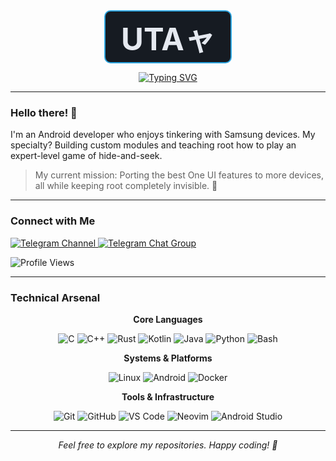 <div align="center">
  <!-- This is the new "Title Plate" for your name -->
  <div style="border: 2px solid #2CA5E0; border-radius: 10px; padding: 5px 25px; display: inline-block; background-color: #161b22;">
    <h1 style="font-size: 3.5em; font-weight: bold; margin: 0; color: #E5E9F0;">UTAャ</h1>
  </div>
  
  <br>

  [![Typing SVG](https://readme-typing-svg.demolab.com?font=Fira+Code&weight=600&pause=1000&color=2388F7¢er=true&vCenter=true&width=500&lines=Android+Systems+Engineer;Samsung+Module+Specialist;Master+of+Hide-and-Seek+(for+Root))](https://git.io/typing-svg)
</div>

---

### Hello there! 👋

I'm an Android developer who enjoys tinkering with Samsung devices. My specialty? Building custom modules and teaching root how to play an expert-level game of hide-and-seek.

> My current mission: Porting the best One UI features to more devices, all while keeping root completely invisible. 👻

---

### Connect with Me
<p align="left">
  <a href="https://t.me/UTA_storage" target="_blank">
    <img src="https://img.shields.io/badge/Telegram-Channel-2CA5E0?style=for-the-badge&logo=telegram&logoColor=white" alt="Telegram Channel">
  </a>
  <a href="https://t.me/UTA_storage_chat" target="_blank">
    <img src="https://img.shields.io/badge/Telegram-Chat%20Group-2CA5E0?style=for-the-badge&logo=telegram&logoColor=white" alt="Telegram Chat Group">
  </a>
</p>

<p align="left"> 
  <img src="https://komarev.com/ghpvc/?username=ChrolloUTA&label=Profile%20Views&color=0e75b6&style=flat-square" alt="Profile Views"/>
</p>

---
### Technical Arsenal

<div align="center">
  <p><strong>Core Languages</strong></p>
  <img src="https://img.shields.io/badge/C-A8B9CC?style=for-the-badge&logo=c&logoColor=black" alt="C"/>
  <img src="https://img.shields.io/badge/C++-00599C?style=for-the-badge&logo=c%2B%2B&logoColor=white" alt="C++"/>
  <img src="https://img.shields.io/badge/Rust-000000?style=for-the-badge&logo=rust&logoColor=white" alt="Rust"/>
  <img src="https://img.shields.io/badge/Kotlin-7F52FF?style=for-the-badge&logo=kotlin&logoColor=white" alt="Kotlin"/>
  <img src="https://img.shields.io/badge/Java-ED8B00?style=for-the-badge&logo=openjdk&logoColor=white" alt="Java"/>
  <img src="https://img.shields.io/badge/Python-3776AB?style=for-the-badge&logo=python&logoColor=white" alt="Python"/>
  <img src="https://img.shields.io/badge/Shell_Script-121011?style=for-the-badge&logo=gnu-bash&logoColor=white" alt="Bash"/>
  
  <p><strong>Systems & Platforms</strong></p>
  <img src="https://img.shields.io/badge/Linux-FCC624?style=for-the-badge&logo=linux&logoColor=black" alt="Linux"/>
  <img src="https://img.shields.io/badge/Android-3DDC84?style=for-the-badge&logo=android&logoColor=white" alt="Android"/>
  <img src="https://img.shields.io/badge/Docker-2496ED?style=for-the-badge&logo=docker&logoColor=white" alt="Docker"/>

  <p><strong>Tools & Infrastructure</strong></p>
  <img src="https://img.shields.io/badge/Git-F05033?style=for-the-badge&logo=git&logoColor=white" alt="Git"/>
  <img src="https://img.shields.io/badge/GitHub-181717?style=for-the-badge&logo=github&logoColor=white" alt="GitHub"/>
  <img src="https://img.shields.io/badge/VS_Code-007ACC?style=for-the-badge&logo=visual-studio-code&logoColor=white" alt="VS Code"/>
  <img src="https://img.shields.io/badge/Neovim-57A143?style=for-the-badge&logo=neovim&logoColor=white" alt="Neovim"/>
  <img src="https://img.shields.io/badge/Android_Studio-3DDC84?style=for-the-badge&logo=android-studio&logoColor=white" alt="Android Studio"/>
</div>

---
<p align="center">
  <i>Feel free to explore my repositories. Happy coding! 🚀</i>
</p>
